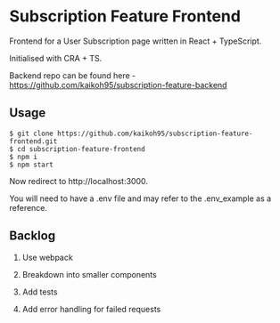 # Subscription Feature Frontend
Frontend for a User Subscription page written in React + TypeScript. 

Initialised with CRA + TS.

Backend repo can be found here - https://github.com/kaikoh95/subscription-feature-backend

## Usage

```
$ git clone https://github.com/kaikoh95/subscription-feature-frontend.git
$ cd subscription-feature-frontend
$ npm i
$ npm start
```
Now redirect to http://localhost:3000.

You will need to have a .env file and may refer to the .env_example as a reference.

## Backlog

1. Use webpack

2. Breakdown into smaller components

3. Add tests

4. Add error handling for failed requests
